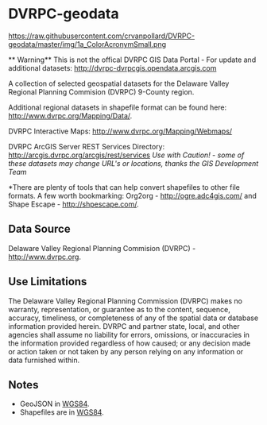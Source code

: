 # DVRPC-geodata

https://raw.githubusercontent.com/crvanpollard/DVRPC-geodata/master/img/1a_ColorAcronymSmall.png

** Warning** This is not the offical DVRPC GIS Data Portal - For update and additional datasets: http://dvrpc-dvrpcgis.opendata.arcgis.com

A collection of selected geospatial datasets for the Delaware Valley Regional Planning Commision (DVRPC) 9-County region.

Additional regional datasets in shapefile format can be found here: http://www.dvrpc.org/Mapping/Data/.

DVRPC Interactive Maps: http://www.dvrpc.org/Mapping/Webmaps/

DVRPC ArcGIS Server REST Services Directory: http://arcgis.dvrpc.org/arcgis/rest/services
*Use with Caution! - some of these datasets may change URL's or locations, thanks the GIS Development Team*

 *There are plenty of tools that can help convert shapefiles to other file formats. A few worth bookmarking: Org2org - http://ogre.adc4gis.com/  and Shape Escape - http://shpescape.com/.

## Data Source
Delaware Valley Regional Planning Commision (DVRPC) - http://www.dvrpc.org.

## Use Limitations
The Delaware Valley Regional Planning Commission (DVRPC) makes no warranty, representation, or guarantee as to the content, sequence, accuracy, timeliness, or completeness of any of the spatial data or database information provided herein.
DVRPC and partner state, local, and other agencies shall assume no liability for errors, omissions, or inaccuracies in the information provided regardless of how caused; or any decision made or action taken or not taken by any person relying on any information or data furnished within. 

## Notes
* GeoJSON in [WGS84](http://spatialreference.org/ref/epsg/4326/).
* Shapefiles are in [WGS84](http://spatialreference.org/ref/epsg/4326/).

